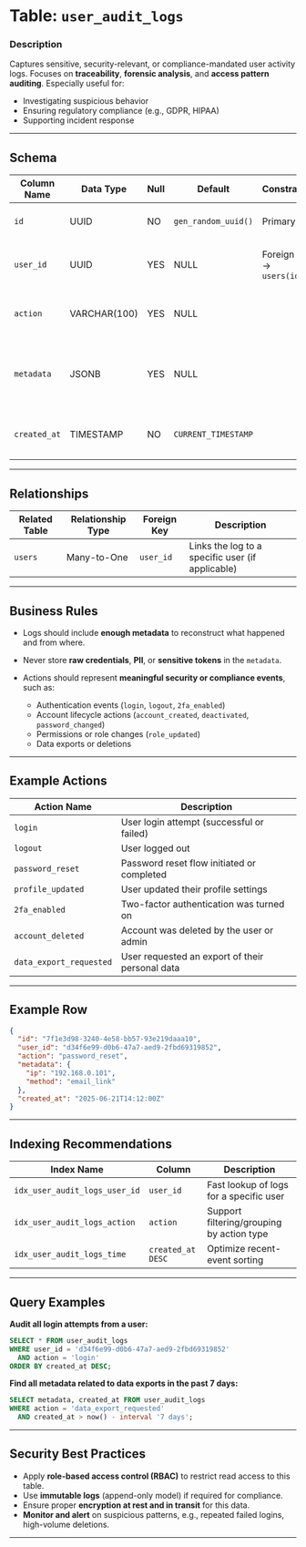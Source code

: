 # Table: `user_audit_logs`

### **Description**

Captures sensitive, security-relevant, or compliance-mandated user activity logs. Focuses on **traceability**, **forensic analysis**, and **access pattern auditing**. Especially useful for:

* Investigating suspicious behavior
* Ensuring regulatory compliance (e.g., GDPR, HIPAA)
* Supporting incident response

---

## **Schema**

| Column Name  | Data Type    | Null | Default             | Constraints               | Description                                                          |
| ------------ | ------------ | ---- | ------------------- | ------------------------- | -------------------------------------------------------------------- |
| `id`         | UUID         | NO   | `gen_random_uuid()` | Primary Key               | Unique identifier for the audit log entry                            |
| `user_id`    | UUID         | YES  | NULL                | Foreign Key → `users(id)` | Identifies the user who performed the action                         |
| `action`     | VARCHAR(100) | YES  | NULL                |                           | Describes what was done (e.g., `login`, `update`, `delete_account`)  |
| `metadata`   | JSONB        | YES  | NULL                |                           | Key-value store of additional context (e.g., IP address, user agent) |
| `created_at` | TIMESTAMP    | NO   | `CURRENT_TIMESTAMP` |                           | UTC timestamp of when the action was logged                          |

---

## **Relationships**

| Related Table | Relationship Type | Foreign Key | Description                                      |
| ------------- | ----------------- | ----------- | ------------------------------------------------ |
| `users`       | Many-to-One       | `user_id`   | Links the log to a specific user (if applicable) |

---

## **Business Rules**

* Logs should include **enough metadata** to reconstruct what happened and from where.
* Never store **raw credentials**, **PII**, or **sensitive tokens** in the `metadata`.
* Actions should represent **meaningful security or compliance events**, such as:

  * Authentication events (`login`, `logout`, `2fa_enabled`)
  * Account lifecycle actions (`account_created`, `deactivated`, `password_changed`)
  * Permissions or role changes (`role_updated`)
  * Data exports or deletions

---

## **Example Actions**

| Action Name             | Description                                     |
| ----------------------- | ----------------------------------------------- |
| `login`                 | User login attempt (successful or failed)       |
| `logout`                | User logged out                                 |
| `password_reset`        | Password reset flow initiated or completed      |
| `profile_updated`       | User updated their profile settings             |
| `2fa_enabled`           | Two-factor authentication was turned on         |
| `account_deleted`       | Account was deleted by the user or admin        |
| `data_export_requested` | User requested an export of their personal data |

---

## **Example Row**

```json
{
  "id": "7f1e3d98-3240-4e58-bb57-93e219daaa10",
  "user_id": "d34f6e99-d0b6-47a7-aed9-2fbd69319852",
  "action": "password_reset",
  "metadata": {
    "ip": "192.168.0.101",
    "method": "email_link"
  },
  "created_at": "2025-06-21T14:12:00Z"
}
```

---

## **Indexing Recommendations**

| Index Name                    | Column            | Description                               |
| ----------------------------- | ----------------- | ----------------------------------------- |
| `idx_user_audit_logs_user_id` | `user_id`         | Fast lookup of logs for a specific user   |
| `idx_user_audit_logs_action`  | `action`          | Support filtering/grouping by action type |
| `idx_user_audit_logs_time`    | `created_at DESC` | Optimize recent-event sorting             |

---

## **Query Examples**

**Audit all login attempts from a user:**

```sql
SELECT * FROM user_audit_logs
WHERE user_id = 'd34f6e99-d0b6-47a7-aed9-2fbd69319852'
  AND action = 'login'
ORDER BY created_at DESC;
```
**Find all metadata related to data exports in the past 7 days:**

```sql
SELECT metadata, created_at FROM user_audit_logs
WHERE action = 'data_export_requested'
  AND created_at > now() - interval '7 days';
```

---

## **Security Best Practices**

* Apply **role-based access control (RBAC)** to restrict read access to this table.
* Use **immutable logs** (append-only model) if required for compliance.
* Ensure proper **encryption at rest and in transit** for this data.
* **Monitor and alert** on suspicious patterns, e.g., repeated failed logins, high-volume deletions.

---